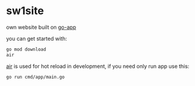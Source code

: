 # sw1site
own website built on [go-app](https://go-app.dev/)

you can get started with:

```sh
go mod download
air
```
[air](https://github.com/air-verse/air) is used for hot reload in development, if you need only run app use this:
```shell
go run cmd/app/main.go
```
